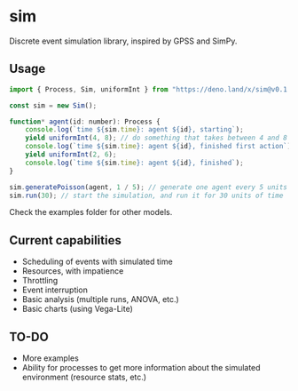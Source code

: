 # sim
Discrete event simulation library, inspired by GPSS and SimPy.

## Usage
```js
import { Process, Sim, uniformInt } from "https://deno.land/x/sim@v0.1.2-alpha/mod.ts";

const sim = new Sim();

function* agent(id: number): Process {
    console.log(`time ${sim.time}: agent ${id}, starting`);
    yield uniformInt(4, 8); // do something that takes between 4 and 8 units of time
    console.log(`time ${sim.time}: agent ${id}, finished first action`);
    yield uniformInt(2, 6);
    console.log(`time ${sim.time}: agent ${id}, finished`);
}

sim.generatePoisson(agent, 1 / 5); // generate one agent every 5 units of time
sim.run(30); // start the simulation, and run it for 30 units of time
```

Check the examples folder for other models.

## Current capabilities
- Scheduling of events with simulated time
- Resources, with impatience
- Throttling
- Event interruption
- Basic analysis (multiple runs, ANOVA, etc.)
- Basic charts (using Vega-Lite)

## TO-DO
- More examples
- Ability for processes to get more information about the simulated environment (resource stats, etc.)